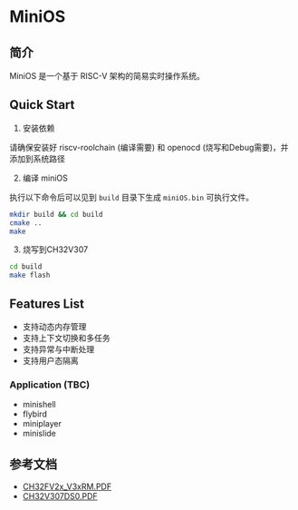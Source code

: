 # MiniOS

## 简介

MiniOS 是一个基于 RISC-V 架构的简易实时操作系统。

## Quick Start

1. 安装依赖

请确保安装好 riscv-roolchain (编译需要) 和 openocd (烧写和Debug需要)，并添加到系统路径

2. 编译 miniOS

执行以下命令后可以见到 `build` 目录下生成 `miniOS.bin` 可执行文件。
```bash
mkdir build && cd build
cmake ..
make
```

3. 烧写到CH32V307

```bash
cd build
make flash
```
## Features List
- 支持动态内存管理
- 支持上下文切换和多任务
- 支持异常与中断处理
- 支持用户态隔离

### Application (TBC)

- minishell
- flybird
- miniplayer
- minislide

## 参考文档

- [CH32FV2x_V3xRM.PDF](doc/CH32FV2x_V3xRM.PDF)
- [CH32V307DS0.PDF](doc/CH32V307DS0.PDF)
